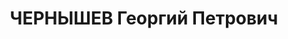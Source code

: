 ---
title: ЧЕРНЫШЕВ Георгий Петрович
description: "1901 г.р., русский, член ВКП(б), полковой комиссар, нач. политотдела\
  \ 58 СД КВО. \n  ВКВС - 25.12.1937, ВМН. Расстрелян 26.12.1937, Киев"
---